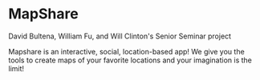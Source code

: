 # MapShare
David Bultena, William Fu, and Will Clinton's Senior Seminar project

Mapshare is an interactive, social, location-based app! We give you the tools to create maps of your favorite locations and your imagination is the limit! 
